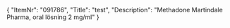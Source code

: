 {
  "ItemNr": "091786",
  "Title": "test",
  "Description": "Methadone Martindale Pharma, oral lösning 2 mg/ml"
}